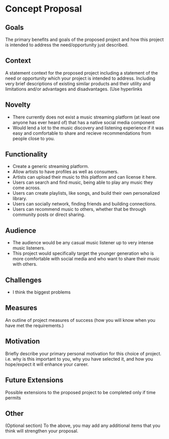 # Concept Proposal

## Goals


The primary benefits and goals of the proposed project and how this project is intended to address the need/opportunity just described.

## Context
A statement context for the proposed project including a statement of the need or opportunity which your project is intended to address. Including very brief descriptions of existing similar products and their utility and limitations and/or advantages and disadvantages. (Use hyperlinks

## Novelty
- There currently does not exist a music streaming platform (at least one anyone has ever heard of) that has a native social media component
- Would lend a lot to the music discovery and listening experience if it was easy and comfortable to share and recieve recommendations from people close to you.

## Functionality
- Create a generic streaming platform.
- Allow artists to have profiles as well as consumers.
- Artists can upload their music to this platform and can license it here.
- Users can search and find music, being able to play any music they come across.
- Users can create playlists, like songs, and build their own personalized library.
- Users can socially network, finding friends and building connections.
- Users can recommend music to others, whether that be through community posts or direct sharing.
  
## Audience
- The audience would be any casual music listener up to very intense music listeners.
- This project would specifically target the younger generation who is more comfortable with social media and who want to share their music with others.

## Challenges
- I think the biggest problems 

## Measures
An outline of project measures of success (how you will know when you have met the requirements.)

## Motivation
Briefly describe your primary personal motivation for this choice of project. i.e. why is this important to you, why you have selected it, and how you hope/expect it will enhance your career.

## Future Extensions
Possible extensions to the proposed project to be completed only if time permits

## Other
(Optional section) To the above, you may add any additional items that you think will strengthen your proposal.
